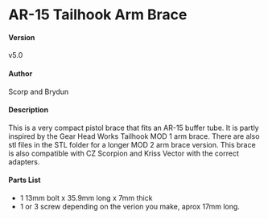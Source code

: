 # AR-15 Tailhook Arm Brace

#### Version
v5.0

#### Author
Scorp and Brydun

#### Description 
This is a very compact pistol brace that fits an AR-15 buffer tube. It is partly inspired by the Gear Head Works Tailhook MOD 1 arm brace. There are also stl files in the STL folder for a longer MOD 2 arm brace version. This brace is also compatible with CZ Scorpion and Kriss Vector with the correct adapters.


#### Parts List
* 1 13mm bolt x 35.9mm long x 7mm thick
* 1 or 3 screw depending on the verion you make, aprox 17mm long.
